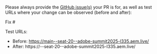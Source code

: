 Please always provide the [GitHub issue(s)](../issues) your PR is for, as well as test URLs where your change can be observed (before and after):

Fix #<gh-issue-id>

Test URLs:
- Before: https://main--seat-20--adobe-summit2025-l335.aem.live/
- After: https://<branch>--seat-20--adobe-summit2025-l335.aem.live/
